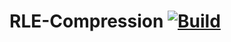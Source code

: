 # RLE-Compression [![Build](https://github.com/SimonNyvall/RLE-Compression/actions/workflows/build.yml/badge.svg)](https://github.com/SimonNyvall/RLE-Compression/actions/workflows/build.yml?query=workflow%3A"CI")


